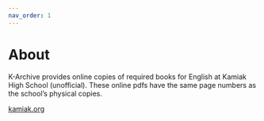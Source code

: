 ```yaml
---
nav_order: 1
---
```


# About
K-Archive provides online copies of required books for English at Kamiak High School (unofficial). These online pdfs have the same page numbers as the school’s physical copies.

<a href="https://kamiak.org/" target="_blank">kamiak.org</a>
